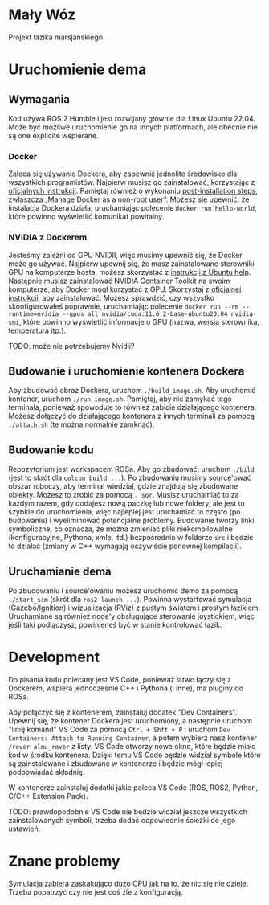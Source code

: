 # Mały Wóz
Projekt łazika marsjańskiego.

# Uruchomienie dema

## Wymagania

Kod używa ROS 2 Humble i jest rozwijany głównie dla Linux Ubuntu 22.04.
Może być możliwe uruchomienie go na innych platformach, ale obecnie nie są one explicite wspierane.

### Docker

Zaleca się używanie Dockera, aby zapewnić jednolite środowisko dla wszystkich programistów.
Najpierw musisz go zainstalować, korzystając z [oficjalnych instrukcji](https://docs.docker.com/engine/install/ubuntu/#install-using-the-repository).
Pamiętaj również o wykonaniu [post-installation steps](https://docs.docker.com/engine/install/linux-postinstall/), zwłaszcza „Manage Docker as a non-root user”.
Możesz się upewnić, że instalacja Dockera działa, uruchamiając polecenie `docker run hello-world`, które powinno wyświetlić komunikat powitalny.

### NVIDIA z Dockerem

Jesteśmy zależni od GPU NVIDII, więc musimy upewnić się, że Docker może go używać.
Najpierw upewnij się, że masz zainstalowane sterowniki GPU na komputerze hosta, możesz skorzystać z [instrukcji z Ubuntu help](https://help.ubuntu.com/community/NvidiaDriversInstallation).
Następnie musisz zainstalować NVIDIA Container Toolkit na swoim komputerze, aby Docker mógł korzystać z GPU.
Skorzystaj z [oficjalnej instrukcji](https://docs.nvidia.com/datacenter/cloud-native/container-toolkit/install-guide.html), aby zainstalować.
Możesz sprawdzić, czy wszystko skonfigurowałeś poprawnie, uruchamiając polecenie `docker run --rm --runtime=nvidia --gpus all nvidia/cuda:11.6.2-base-ubuntu20.04 nvidia-smi`, które powinno wyświetlić informacje o GPU (nazwa, wersja sterownika, temperatura itp.).

TODO: może nie potrzebujemy Nvidii?

## Budowanie i uruchomienie kontenera Dockera

Aby zbudować obraz Dockera, uruchom `./build_image.sh`.
Aby uruchomić kontener, uruchom `./run_image.sh`.
Pamiętaj, aby nie zamykać tego terminala, ponieważ spowoduje to również zabicie działającego kontenera.
Możesz dołączyć do działającego kontenera z innych terminali za pomocą `./attach.sh` (te można normalnie zamknąć).

## Budowanie kodu

Repozytorium jest workspacem ROSa.
Aby go zbudować, uruchom `./bild` (jest to skrót dla `colcon build ...`).
Po zbudowaniu musimy source'ować obszar roboczy, aby terminal wiedział, gdzie znajdują się zbudowane obiekty.
Możesz to zrobić za pomocą `. sor`.
Musisz uruchamiać to za każdym razem, gdy dodajesz nową paczkę lub nowe foldery, ale jest to szybkie do uruchomienia, więc najlepiej jest uruchamiać to często (po budowaniu) i wyeliminować potencjalne problemy.
Budowanie tworzy linki symboliczne, co oznacza, że można zmieniać pliki niekompilowalne (konfiguracyjne, Pythona, xmle, itd.) bezpośrednio w folderze `src` i będzie to działać (zmiany w C++ wymagają oczywiście ponownej kompilacji).

## Uruchamianie dema

Po zbudowaniu i source'owaniu możesz uruchomić demo za pomocą `./start_sim` (skrót dla `ros2 launch ...`).
Powinna wystartować symulacja (Gazebo/Ignition) i wizualizacja (RViz) z pustym światem i prostym łazikiem.
Uruchamiane są również node'y obsługujące sterowanie joystickiem, więc jeśli taki podłączysz, powinieneś być w stanie kontrolować łazik.

# Development

Do pisania kodu polecany jest VS Code, ponieważ łatwo łączy się z Dockerem, wspiera jednocześnie C++ i Pythona (i inne), ma pluginy do ROSa.

Aby połączyć się z kontenerem, zainstaluj dodatek "Dev Containers".
Upewnij się, że kontener Dockera jest uruchomiony, a następnie uruchom "linię komand" VS Code za pomocą `Ctrl + Shft + P` i uruchom `Dev Containers: Attach to Running Container`, a potem wybierz nasz kontener `/rover almu_rover` z listy.
VS Code otworzy nowe okno, które będzie miało kod w środku kontenera.
Dzięki temu VS Code będzie widział symbole które są zainstalowane i zbudowane w kontenerze i będzie mógł lepiej podpowiadać składnię.

W kontenerze zainstaluj dodatki jakie poleca VS Code (ROS, ROS2, Python, C/C++ Extension Pack).

TODO: prawdopodobnie VS Code nie będzie widział jeszcze wszystkich zainstalowanych symboli, trzeba dodać odpowiednie ścieżki do jego ustawień.

# Znane problemy

Symulacja zabiera zaskakująco dużo CPU jak na to, że nic się nie dzieje.
Trzeba popatrzyć czy nie jest coś źle z konfiguracją.
